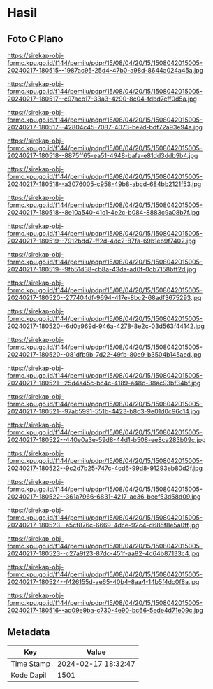 # Hasil

## Foto C Plano

https://sirekap-obj-formc.kpu.go.id/f144/pemilu/pdpr/15/08/04/20/15/1508042015005-20240217-180515--1987ac95-25d4-47b0-a98d-8644a024a45a.jpg

https://sirekap-obj-formc.kpu.go.id/f144/pemilu/pdpr/15/08/04/20/15/1508042015005-20240217-180517--c97acb17-33a3-4290-8c04-fdbd7cff0d5a.jpg

https://sirekap-obj-formc.kpu.go.id/f144/pemilu/pdpr/15/08/04/20/15/1508042015005-20240217-180517--42804c45-7087-4073-be7d-bdf72a93e94a.jpg

https://sirekap-obj-formc.kpu.go.id/f144/pemilu/pdpr/15/08/04/20/15/1508042015005-20240217-180518--8875ff65-ea51-4948-bafa-e81dd3ddb9b4.jpg

https://sirekap-obj-formc.kpu.go.id/f144/pemilu/pdpr/15/08/04/20/15/1508042015005-20240217-180518--a3076005-c958-49b8-abcd-684bb2121f53.jpg

https://sirekap-obj-formc.kpu.go.id/f144/pemilu/pdpr/15/08/04/20/15/1508042015005-20240217-180518--8e10a540-41c1-4e2c-b084-8883c9a08b7f.jpg

https://sirekap-obj-formc.kpu.go.id/f144/pemilu/pdpr/15/08/04/20/15/1508042015005-20240217-180519--7912bdd7-ff2d-4dc2-87fa-69b1eb9f7402.jpg

https://sirekap-obj-formc.kpu.go.id/f144/pemilu/pdpr/15/08/04/20/15/1508042015005-20240217-180519--9fb51d38-cb8a-43da-ad0f-0cb7158bff2d.jpg

https://sirekap-obj-formc.kpu.go.id/f144/pemilu/pdpr/15/08/04/20/15/1508042015005-20240217-180520--277404df-9694-417e-8bc2-68adf3675293.jpg

https://sirekap-obj-formc.kpu.go.id/f144/pemilu/pdpr/15/08/04/20/15/1508042015005-20240217-180520--6d0a969d-946a-4278-8e2c-03d563f44142.jpg

https://sirekap-obj-formc.kpu.go.id/f144/pemilu/pdpr/15/08/04/20/15/1508042015005-20240217-180520--081dfb9b-7d22-49fb-80e9-b3504b145aed.jpg

https://sirekap-obj-formc.kpu.go.id/f144/pemilu/pdpr/15/08/04/20/15/1508042015005-20240217-180521--25d4a45c-bc4c-4189-a48d-38ac93bf34bf.jpg

https://sirekap-obj-formc.kpu.go.id/f144/pemilu/pdpr/15/08/04/20/15/1508042015005-20240217-180521--97ab5991-551b-4423-b8c3-9e01d0c96c14.jpg

https://sirekap-obj-formc.kpu.go.id/f144/pemilu/pdpr/15/08/04/20/15/1508042015005-20240217-180522--440e0a3e-59d8-44d1-b508-ee8ca283b09c.jpg

https://sirekap-obj-formc.kpu.go.id/f144/pemilu/pdpr/15/08/04/20/15/1508042015005-20240217-180522--9c2d7b25-747c-4cd6-99d8-91293eb80d2f.jpg

https://sirekap-obj-formc.kpu.go.id/f144/pemilu/pdpr/15/08/04/20/15/1508042015005-20240217-180522--361a7966-6831-4217-ac36-beef53d58d09.jpg

https://sirekap-obj-formc.kpu.go.id/f144/pemilu/pdpr/15/08/04/20/15/1508042015005-20240217-180523--a5cf876c-6669-4dce-92c4-d685f8e5a0ff.jpg

https://sirekap-obj-formc.kpu.go.id/f144/pemilu/pdpr/15/08/04/20/15/1508042015005-20240217-180523--c27a9f23-87dc-451f-aa82-4d64b87133c4.jpg

https://sirekap-obj-formc.kpu.go.id/f144/pemilu/pdpr/15/08/04/20/15/1508042015005-20240217-180524--f426155d-ae65-40b4-8aa4-14b5f4dc0f8a.jpg

https://sirekap-obj-formc.kpu.go.id/f144/pemilu/pdpr/15/08/04/20/15/1508042015005-20240217-180516--ad09e9ba-c730-4e90-bc66-5ede4d71e09c.jpg


## Metadata

| Key        | Value               |
| ---------- | ------------------- |
| Time Stamp | 2024-02-17 18:32:47 |
| Kode Dapil | 1501                |



